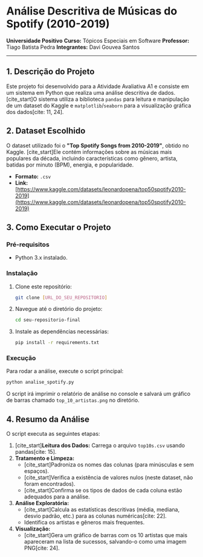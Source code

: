 # Análise Descritiva de Músicas do Spotify (2010-2019)

**Universidade Positivo**
**Curso:** Tópicos Especiais em Software
**Professor:** Tiago Batista Pedra
**Integrantes:** Davi Gouvea Santos

---

## 1. Descrição do Projeto

Este projeto foi desenvolvido para a Atividade Avaliativa A1 e consiste em um sistema em Python que realiza uma análise descritiva de dados. [cite_start]O sistema utiliza a biblioteca `pandas` para leitura e manipulação de um dataset do Kaggle e `matplotlib`/`seaborn` para a visualização gráfica dos dados[cite: 11, 24].

## 2. Dataset Escolhido

O dataset utilizado foi o **"Top Spotify Songs from 2010-2019"**, obtido no Kaggle. [cite_start]Ele contém informações sobre as músicas mais populares da década, incluindo características como gênero, artista, batidas por minuto (BPM), energia, e popularidade.

- **Formato:** `.csv`
- **Link:** [https://www.kaggle.com/datasets/leonardopena/top50spotify2010-2019](https://www.kaggle.com/datasets/leonardopena/top50spotify2010-2019)

## 3. Como Executar o Projeto

### Pré-requisitos

- Python 3.x instalado.

### Instalação

1.  Clone este repositório:
    ```bash
    git clone [URL_DO_SEU_REPOSITORIO]
    ```
2.  Navegue até o diretório do projeto:
    ```bash
    cd seu-repositorio-final
    ```
3.  Instale as dependências necessárias:
    ```bash
    pip install -r requirements.txt
    ```

### Execução

Para rodar a análise, execute o script principal:
```bash
python analise_spotify.py
```
O script irá imprimir o relatório de análise no console e salvará um gráfico de barras chamado `top_10_artistas.png` no diretório.

## 4. Resumo da Análise

O script executa as seguintes etapas:

1.  [cite_start]**Leitura dos Dados:** Carrega o arquivo `top10s.csv` usando pandas[cite: 15].
2.  **Tratamento e Limpeza:**
    -   [cite_start]Padroniza os nomes das colunas (para minúsculas e sem espaços).
    -   [cite_start]Verifica a existência de valores nulos (neste dataset, não foram encontrados).
    -   [cite_start]Confirma se os tipos de dados de cada coluna estão adequados para a análise.
3.  **Análise Exploratória:**
    -   [cite_start]Calcula as estatísticas descritivas (média, mediana, desvio padrão, etc.) para as colunas numéricas[cite: 22].
    -   Identifica os artistas e gêneros mais frequentes.
4.  **Visualização:**
    -   [cite_start]Gera um gráfico de barras com os 10 artistas que mais apareceram na lista de sucessos, salvando-o como uma imagem PNG[cite: 24].
